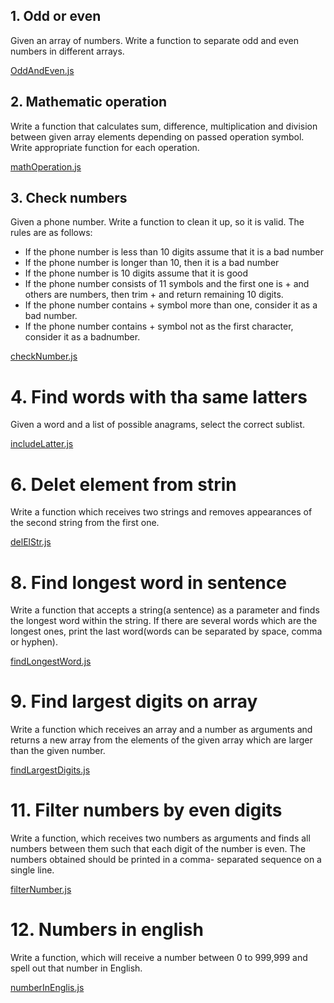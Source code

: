 ## 1. Odd or even

Given an array of numbers. Write a function to separate odd and even numbers in different arrays.

[OddAndEven.js](OddAndEven.js)

## 2. Mathematic operation

Write a function that calculates sum, difference, multiplication and division between given array
elements depending on passed operation symbol. Write appropriate function for each operation.

[mathOperation.js](mathOperation.js)

## 3. Check numbers

Given a phone number. Write a function to clean it up, so it is valid. The rules are as follows:

- If the phone number is less than 10 digits assume that it is a bad number
- If the phone number is longer than 10, then it is a bad number
- If the phone number is 10 digits assume that it is good
- If the phone number consists of 11 symbols and the first one is + and others are numbers, then trim +
  and return remaining 10 digits.
- If the phone number contains + symbol more than one, consider it as a bad number.
- If the phone number contains + symbol not as the first character, consider it as a badnumber.

[checkNumber.js](checkNumber.js)

# 4. Find words with tha same latters

Given a word and a list of possible anagrams, select the correct sublist.

[includeLatter.js](includeLatter.js)

# 6. Delet element from strin

Write a function which receives two strings and removes appearances of the second string from the
first one.

[delElStr.js](delElStr.js)

# 8. Find longest word in sentence

Write a function that accepts a string(a sentence) as a parameter and finds the longest word within
the string. If there are several words which are the longest ones, print the last word(words can be
separated by space, comma or hyphen).

[findLongestWord.js](findLongestWord.js)

# 9. Find largest digits on array

Write a function which receives an array and a number as arguments and returns a new array from
the elements of the given array which are larger than the given number.

[findLargestDigits.js](findLargestDigits.js)

# 11. Filter numbers by even digits

Write a function, which receives two numbers as arguments and finds all numbers between them such that each digit of the number is even. The numbers obtained should be printed in a comma- separated sequence on a single line.

[filterNumber.js](filterNumber.js)

# 12. Numbers in english

Write a function, which will receive a number between 0 to 999,999 and spell out that number in
English.

[numberInEnglis.js](numberInEnglis.js)
